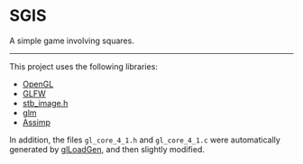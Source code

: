 # SGIS
A simple game involving squares.

---
This project uses the following libraries:
* [OpenGL](https://www.opengl.org/)
* [GLFW](http://www.glfw.org)
* [stb_image.h](https://github.com/nothings/stb)
* [glm](https://glm.g-truc.net)
* [Assimp](http://assimp.org)

In addition, the files `gl_core_4_1.h` and `gl_core_4_1.c` were automatically generated by [glLoadGen](https://bitbucket.org/alfonse/glloadgen/wiki/Home), and then slightly modified.
